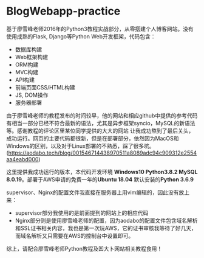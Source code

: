 # BlogWebapp-practice
基于廖雪峰老师2016年的Python3教程实战部分，从零搭建个人博客网站。没有使用成熟的Flask, Django等Python Web开发框架，代码包含：
* 数据库构建
* Web框架构建
* ORM构建
* MVC构建
* API构建
* 前端页面CSS/HTML构建
* JS, DOM操作
* 服务器部署

由于廖雪峰老师的教程发布的时间较早，他的网站和相应github中提供的参考代码有相当一部分已经不符合最新的语法，尤其是异步框架syncio，MySQL的新语法等。感谢教程的评论区里某位同学提供的大大的网站 让我成功熬到了最后关头，成功运行。网页的主要代码都很新，但是在部署部分，依然因为MacOS和Windows的区别，以及对于Linux部署的不熟悉，踩了很多坑。
(https://aodabo.tech/blog/001546714438970511a8089adc94c909312e2554aa4eabd000)

这里提供我成功运行的版本，本代码开发环境 **Windows10 Python3.8.2  MySQL 8.0.19**。部署于AWS申请的免费一年的**Ubuntu 18.04** 默认安装的**Python 3.6.9**

supervisor、Nginx的配置文件我直接在服务器上用vim编辑的，因此没有放上来：
* supervisor部分我使用的是前面提到的网站上的相应代码
* Nginx部分则是使用廖雪峰老师的配置，因为aodabo的配置文件包含域名解析和SSL证书相关内容，我也是第一次玩AWS，它的证书审核我等待了好几天，而域名解析又只需要在AWS的控制台中设置即可。

综上，请配合廖雪峰老师Python教程及凹大卜网站相关教程食用！


